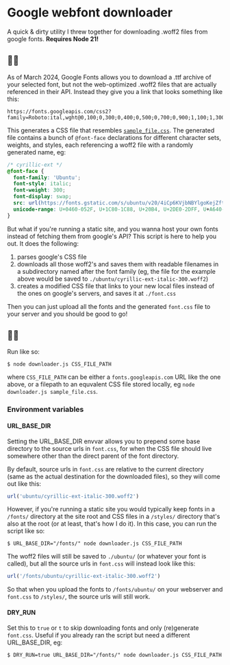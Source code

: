 # Google webfont downloader

A quick & dirty utility I threw together for downloading .woff2 files from google fonts. **Requires Node 21!**

## 💁‍♀️

As of March 2024, Google Fonts allows you to download a .ttf archive of your selected font, but not the web-optimized .woff2 files that are actually referenced in their API. Instead they give you a link that looks something like this: 
```
https://fonts.googleapis.com/css2?family=Roboto:ital,wght@0,100;0,300;0,400;0,500;0,700;0,900;1,100;1,300;1,400;1,500;1,700;1,900&display=swap
```

This generates a CSS file that resembles [`sample_file.css`](sample_file.css). The generated file contains a bunch of `@font-face` declarations for different character sets, weights, and styles, each referencing a woff2 file with a randomly generated name, eg:

```css
/* cyrillic-ext */
@font-face {
  font-family: 'Ubuntu';
  font-style: italic;
  font-weight: 300;
  font-display: swap;
  src: url(https://fonts.gstatic.com/s/ubuntu/v20/4iCp6KVjbNBYlgoKejZftVyCN4Ffgg.woff2) format('woff2');
  unicode-range: U+0460-052F, U+1C80-1C88, U+20B4, U+2DE0-2DFF, U+A640-A69F, U+FE2E-FE2F;
}
```

But what if you're running a static site, and you wanna host your own fonts instead of fetching them from google's API? This script is here to help you out. It does the following:
1. parses google's CSS file
2. downloads all those woff2's and saves them with readable filenames in a subdirectory named after the font family (eg, the file for the example above would be saved to `./ubuntu/cyrillic-ext-italic-300.woff2`)
3. creates a modified CSS file that links to your new local files instead of the ones on google's servers, and saves it at `./font.css`

Then you can just upload all the fonts and the generated `font.css` file to your server and you should be good to go!

## 🏃‍♀️

Run like so:

```
$ node downloader.js CSS_FILE_PATH
````

where `CSS_FILE_PATH` can be either a `fonts.googleapis.com` URL like the one above, or a filepath to an equvalent CSS file stored locally, eg `node downloader.js sample_file.css`.

### Environment variables

#### URL_BASE_DIR

Setting the URL_BASE_DIR envvar allows you to prepend some base directory to the source urls in `font.css`, for when the CSS file should live somewhere other than the direct parent of the font directory.

By default, source urls in `font.css` are relative to the current directory (same as the actual destination for the downloaded files), so they will come out like this:
```js
url('ubuntu/cyrillic-ext-italic-300.woff2')
```

However, if you're running a static site you would typically keep fonts in a `/fonts/` directory at the site root and CSS files in a `/styles/` directory that's also at the root (or at least, that's how I do it). In this case, you can run the script like so:

```
$ URL_BASE_DIR="/fonts/" node downloader.js CSS_FILE_PATH
```

The woff2 files will still be saved to `./ubuntu/` (or whatever your font is called), but all the source urls in `font.css` will instead look like this:

```js
url('/fonts/ubuntu/cyrillic-ext-italic-300.woff2')
```

So that when you upload the fonts to `/fonts/ubuntu/` on your webserver and `font.css` to `/styles/`, the source urls will still work.

#### DRY_RUN

Set this to `true` or `t` to skip downloading fonts and only (re)generate `font.css`. Useful if you already ran the script but need a different URL_BASE_DIR, eg:

```
$ DRY_RUN=true URL_BASE_DIR="/fonts/" node downloader.js CSS_FILE_PATH
```
